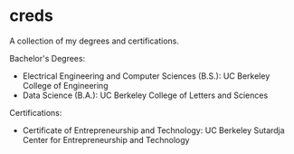 # creds
A collection of my degrees and certifications.

Bachelor's Degrees:
- Electrical Engineering and Computer Sciences (B.S.): UC Berkeley College of Engineering
- Data Science (B.A.): UC Berkeley College of Letters and Sciences

Certifications:
- Certificate of Entrepreneurship and Technology: UC Berkeley Sutardja Center for Entrepreneurship and Technology
